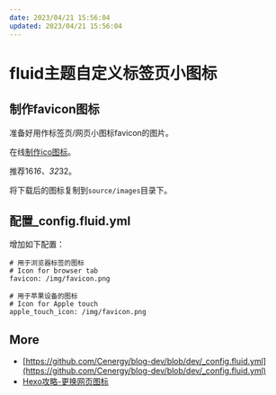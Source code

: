 ```yaml
---
date: 2023/04/21 15:56:04
updated: 2023/04/21 15:56:04
---
```


# fluid主题自定义标签页小图标

## 制作favicon图标

准备好用作标签页/网页小图标favicon的图片。

在线[制作ico图标](https://www.bitbug.net/)。

推荐16*16、32*32。

将下载后的图标复制到`source/images`目录下。

## 配置_config.fluid.yml

增加如下配置：

```text
# 用于浏览器标签的图标
# Icon for browser tab
favicon: /img/favicon.png

# 用于苹果设备的图标
# Icon for Apple touch
apple_touch_icon: /img/favicon.png
```

## More

- [https://github.com/Cenergy/blog-dev/blob/dev/_config.fluid.yml](https://github.com/Cenergy/blog-dev/blob/dev/_config.fluid.yml)
- [Hexo攻略-更换网页图标](https://blog.csdn.net/qq_39181839/article/details/109477357)